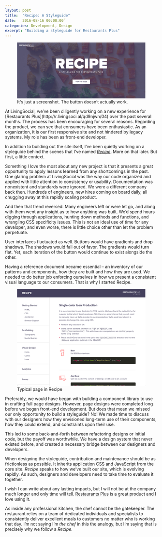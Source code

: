 ```yaml
---
layout: post
title:  "Recipe: A Styleguide"
date:   2016-08-16 00:00:00˝
categories: Development, Design
excerpt: "Building a styleguide for Restaurants Plus"
---
```

<figure class="full">
<img src="/assets/images/recipe-front.png" alt="Screenshot of Recipe"/>
<figcaption>It's just a screenshot. The button doesn’t actually work.</figcaption>
</figure>
<div class="body-copy wrap" markdown="1">
At LivingSocial, we’ve been diligently working on a new experience for [Restaurants Plus](http://r.livingsoci.al/qd9njwn/04) over the past several months. The process has been encouraging for several reasons. Regarding the product, we can see that consumers have been enthusiastic. As an organization, it is our first responsive site and not hindered by legacy systems. My role has been as front-end developer.

In addition to building out the site itself, I’ve been quietly working on a styleguide behind the scenes that I’ve named _[Recipe](https://www.livingsocial.com/restaurants-plus-rewards/styleguide)_. More on that later. But first, a little context. 

Something I love the most about any new project is that it presents a great opportunity to apply lessons learned from any shortcomings in the past. One glaring problem at LivingSocial was the way our code organized and applied with little attention to consistency or usability. Documentation was nonexistent and standards were ignored. We were a different company back then. Hundreds of engineers, new hires coming on board daily, all chugging away at this rapidly scaling product.

And then that trend reversed. Many engineers left or were let go, and along with them went any insight as to how anything was built. We’d spend hours digging through applications, hunting down methods and functions, and wrangling CSS specificity issues. This is not an ideal use of time for any developer, and even worse, there is little choice other than let the problem perpetuate. 

User interfaces fluctuated as well. Buttons would have gradients and drop shadows. The shadows would fall out of favor. The gradients would turn flat. Yet, each iteration of the button would continue to exist alongside the other.

Having a reference document became essential – an inventory of our patterns and components, how they are built and how they are used. We needed to do better job enforcing ourselves in how we present a consistent visual language to our consumers. That is why I started Recipe.

<figure class="border">
<img src="/assets/images/recipe.png" alt="Screenshot of Recipe"/>
<figcaption>Typical page in Recipe</figcaption>
</figure>

Preferably, we would have began with building a component library to use in crafting full page designs. However, page designs were completed long before we began front-end development. But does that mean we missed our only opportunity to build a styleguide? No! We made time to discuss with our designers how they envisioned long-term use of their components, how they could extend, and constraints upon their use.

This led to some back-and-forth between refactoring designs or initial code, but the payoff was worthwhile. We have a design system that never existed before, and created a necessary bridge between our designers and developers. 

When designing the styleguide, contribution and maintenance should be as frictionless as possible. It inherits application CSS and JavaScript from the core site. _Recipe_ speaks to how we’ve built our site, which is evolving rapidly. As such, designers and developers need to take time to evaluate it together.

I wish I can write about any lasting impacts, but I will not be at the company much longer and only time will tell. [Restaurants Plus](http://r.livingsoci.al/qd9njwn/04) is a great product and I love using it. 

As inside any professional kitchen, the chef cannot be the gatekeeper. The restaurant relies on a team of dedicated individuals and specialists to consistently deliver excellent meals to customers no matter who is working that day. I’m not saying I’m _the chef_ in this the analogy, but I’m saying that is precisely why we follow a _Recipe_. 
</div>